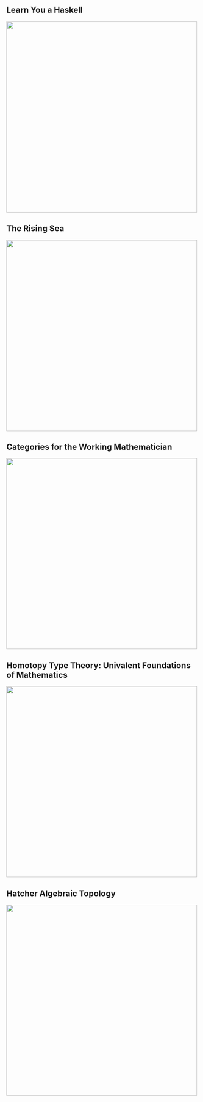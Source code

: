 
## Learn You a Haskell
<img width=500 align="center" src="./learn you a haskell.png">

## The Rising Sea
<img width=500 align="center" src="./the rising sea.png">

## Categories for the Working Mathematician
<img width=500 align="center" src="./CWM.png">

## Homotopy Type Theory: Univalent Foundations of Mathematics
<img width=500 align="center" src="./HoTT.png">

## Hatcher Algebraic Topology
<img width=500 align="center" src="./hatcher.png">
